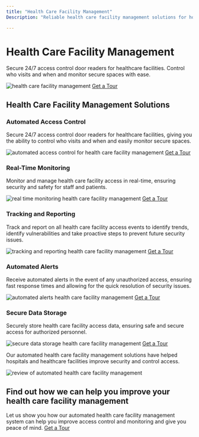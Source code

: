 ```yaml
---
title: "Health Care Facility Management"
Description: "Reliable health care facility management solutions for hospitals and healthcare facilities! Our solutions enable you to control access to secure areas, incorporating the latest industry technologies to ensure the safety of all visitors. Find out more about our health care facility management solutions today."

---
```


<h1>Health Care Facility Management</h1> 
<p>Secure 24/7 access control door readers for healthcare facilities. Control who visits and when and monitor secure spaces with ease.</p>
<img src="health-care-facility-img.jpg" alt="health care facility management"> 
<a href="/get-a-tour" class="btn btn-primary">Get a Tour</a> 
<h2>Health Care Facility Management Solutions</h2>
<h3>Automated Access Control</h3>
<p>Secure 24/7 access control door readers for healthcare facilities, giving you the ability to control who visits and when and easily monitor secure spaces.</p>
<img src="automated-access-control-img.jpg" alt="automated access control for health care facility management">
<a href="/get-a-tour" class="btn btn-primary">Get a Tour</a>
<h3>Real-Time Monitoring</h3>
<p>Monitor and manage health care facility access in real-time, ensuring security and safety for staff and patients.</p>
<img src="real-time-monitoring-img.jpg" alt="real time monitoring health care facility management">
<a href="/get-a-tour" class="btn btn-primary">Get a Tour</a>
<h3>Tracking and Reporting</h3>
<p>Track and report on all health care facility access events to identify trends, identify vulnerabilities and take proactive steps to prevent future security issues.</p>
<img src="tracking-and-reporting-img.jpg" alt="tracking and reporting health care facility management">
<a href="/get-a-tour" class="btn btn-primary">Get a Tour</a>
<h3>Automated Alerts</h3>
<p>Receive automated alerts in the event of any unauthorized access, ensuring fast response times and allowing for the quick resolution of security issues.</p>
<img src="automated-alerts-img.jpg" alt="automated alerts health care facility management">
<a href="/get-a-tour" class="btn btn-primary">Get a Tour</a>
<h3>Secure Data Storage</h3>
<p>Securely store health care facility access data, ensuring safe and secure access for authorized personnel.</p>
<img src="secure-data-storage-img.jpg" alt="secure data storage health care facility management">
<a href="/get-a-tour" class="btn btn-primary">Get a Tour</a>
<p>Our automated health care facility management solutions have helped hospitals and healthcare facilities improve security and control access.</p>
<img src="health-care-facility-review-img" alt="review of automated health care facility management">
<h2>Find out how we can help you improve your health care facility management</h2>
<p>Let us show you how our automated health care facility management system can help you improve access control and monitoring and give you peace of mind. <a href="/get-a-tour" class="btn btn-primary">Get a Tour</a></p>
